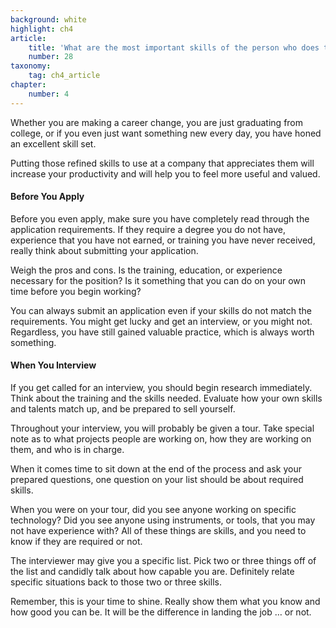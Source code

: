 ```yaml
---
background: white
highlight: ch4
article:
    title: 'What are the most important skills of the person who does this job?'
    number: 28
taxonomy:
    tag: ch4_article
chapter:
    number: 4
---
```

Whether you are making a career change, you are just graduating from college, or if you even just want something new every day, you have honed an excellent skill set. 

Putting those refined skills to use at a company that appreciates them will increase your productivity and will help you to feel more useful and valued. 

#### Before You Apply
Before you even apply, make sure you have completely read through the application requirements. If they require a degree you do not have, experience that you have not earned, or training you have never received, really think about submitting your application.

Weigh the pros and cons. Is the training, education, or experience necessary for the position? Is it something that you can do on your own time before you begin working? 

You can always submit an application even if your skills do not match the requirements. You might get lucky and get an interview, or you might not. Regardless, you have still gained valuable practice, which is always worth something. 

#### When You Interview
If you get called for an interview, you should begin research immediately. Think about the training and the skills needed. Evaluate how your own skills and talents match up, and be prepared to sell yourself.

Throughout your interview, you will probably be given a tour. Take special note as to what projects people are working on, how they are working on them, and who is in charge. 

When it comes time to sit down at the end of the process and ask your prepared questions, one question on your list should be about required skills.

When you were on your tour, did you see anyone working on specific technology? Did you see anyone using instruments, or tools, that you may not have experience with? All of these things are skills, and you need to know if they are required or not.

The interviewer may give you a specific list. Pick two or three things off of the list and candidly talk about how capable you are. Definitely relate specific situations back to those two or three skills. 

Remember, this is your time to shine. Really show them what you know and how good you can be. It will be the difference in landing the job … or not.